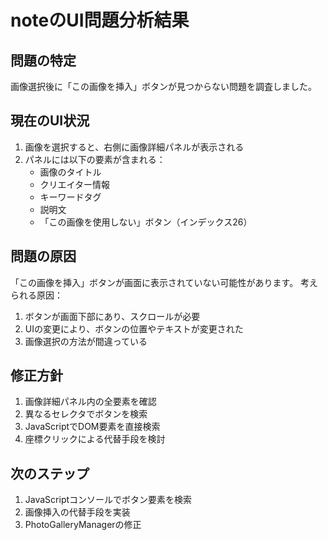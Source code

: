 # noteのUI問題分析結果

## 問題の特定
画像選択後に「この画像を挿入」ボタンが見つからない問題を調査しました。

## 現在のUI状況
1. 画像を選択すると、右側に画像詳細パネルが表示される
2. パネルには以下の要素が含まれる：
   - 画像のタイトル
   - クリエイター情報
   - キーワードタグ
   - 説明文
   - 「この画像を使用しない」ボタン（インデックス26）

## 問題の原因
「この画像を挿入」ボタンが画面に表示されていない可能性があります。
考えられる原因：
1. ボタンが画面下部にあり、スクロールが必要
2. UIの変更により、ボタンの位置やテキストが変更された
3. 画像選択の方法が間違っている

## 修正方針
1. 画像詳細パネル内の全要素を確認
2. 異なるセレクタでボタンを検索
3. JavaScriptでDOM要素を直接検索
4. 座標クリックによる代替手段を検討

## 次のステップ
1. JavaScriptコンソールでボタン要素を検索
2. 画像挿入の代替手段を実装
3. PhotoGalleryManagerの修正

